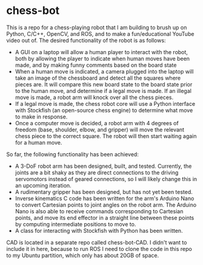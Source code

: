 # chess-bot

This is a repo for a chess-playing robot that I am building to brush up on Python, C/C++, OpenCV, and ROS, and to make a fun/educational YouTube video out of. The desired functionality of the robot is as follows:

- A GUI on a laptop will allow a human player to interact with the robot, both by allowing the player to indicate when human moves have been made, and by making funny comments based on the board state
- When a human move is indicated, a camera plugged into the laptop will take an image of the chessboard and detect all the squares where pieces are. It will compare this new board state to the board state prior to the human move, and determine if a legal move is made. If an illegal move is made, a robot arm will knock over all the chess pieces.
- If a legal move is made, the chess robot core will use a Python interface with Stockfish (an open-source chess engine) to determine what move to make in response.
- Once a computer move is decided, a robot arm with 4 degrees of freedom (base, shoulder, elbow, and gripper) will move the relevant chess piece to the correct square. The robot will then start waiting again for a human move.

So far, the following functionality has been achieved:
- A 3-DoF robot arm has been designed, built, and tested. Currently, the joints are a bit shaky as they are direct connections to the driving servomotors instead of geared connections, so I will likely change this in an upcoming iteration.
- A rudimentary gripper has been designed, but has not yet been tested.
- Inverse kinematics C code has been written for the arm's Arduino Nano to convert Cartesian points to joint angles on the robot arm. The Arduino Nano is also able to receive commands corresponding to Cartesian points, and move its end effector in a straight line between these points by computing intermediate positions to move to. 
- A class for interacting with Stockfish with Python has been written.

CAD is located in a separate repo called chess-bot-CAD. I didn't want to include it in here, because to run ROS I need to clone the code in this repo to my Ubuntu partition, which only has about 20GB of space.
